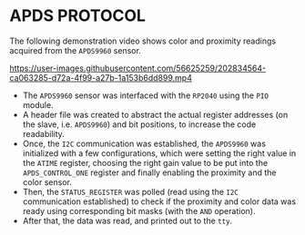 # APDS PROTOCOL

The following demonstration video shows color and proximity readings acquired from the `APDS9960` sensor.

https://user-images.githubusercontent.com/56625259/202834564-ca063285-d72a-4f99-a27b-1a153b6dd899.mp4


- The `APDS9960` sensor was interfaced with the `RP2040` using the `PIO` module.
- A header file was created to abstract the actual register addresses (on the slave, i.e. `APDS9960`) and bit positions, to increase the code readability.
- Once, the `I2C` communication was established, the `APDS9960` was initialized with a few configurations, which were setting the right value in the `ATIME`
  register, choosing the right gain value to be put into the `APDS_CONTROL_ONE` register and finally enabling the proximity and the color sensor.
- Then, the `STATUS_REGISTER` was polled (read using the `I2C` communication established) to check if the proximity and color data was ready using corresponding bit 
  masks (with the `AND` operation).
- After that, the data was read, and printed out to the `tty`.

